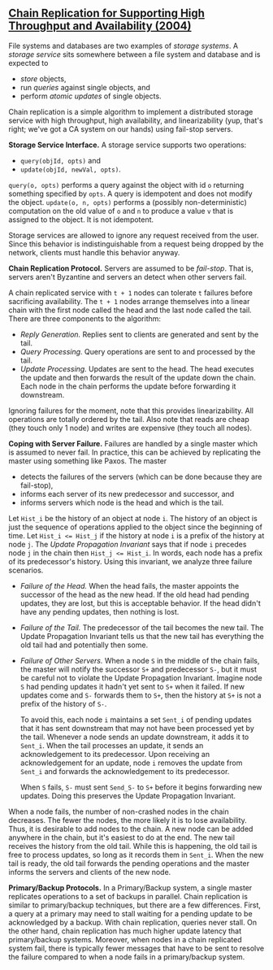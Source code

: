 ## [Chain Replication for Supporting High Throughput and Availability (2004)](https://scholar.google.com/scholar?cluster=3366172945601823602)
File systems and databases are two examples of *storage systems*. A *storage
service* sits somewhere between a file system and database and is expected to

- *store* objects,
- run *queries* against single objects, and
- perform *atomic updates* of single objects.

Chain replication is a simple algorithm to implement a distributed storage
service with high throughput, high availability, and linearizability (yup,
that's right; we've got a CA system on our hands) using fail-stop servers.

**Storage Service Interface.**
A storage service supports two operations:

- `query(objId, opts)` and
- `update(objId, newVal, opts)`.

`query(o, opts)` performs a query against the object with id `o` returning
something specified by `opts`. A query is idempotent and does not modify the
object. `update(o, n, opts)` performs a (possibly non-deterministic)
computation on the old value of `o` and `n` to produce a value `v` that is
assigned to the object. It is not idempotent.

Storage services are allowed to ignore any request received from the user.
Since this behavior is indistinguishable from a request being dropped by the
network, clients must handle this behavior anyway.

**Chain Replication Protocol.**
Servers are assumed to be *fail-stop*. That is, servers aren't Byzantine and
servers an detect when other servers fail.

A chain replicated service with `t + 1` nodes can tolerate `t` failures before
sacrificing availability. The `t + 1` nodes arrange themselves into a linear
chain with the first node called the head and the last node called the tail.
There are three components to the algorithm:

- *Reply Generation.* Replies sent to clients are generated and sent by the
  tail.
- *Query Processing.* Query operations are sent to and processed by the tail.
- *Update Processing.* Updates are sent to the head. The head executes the
  update and then forwards the result of the update down the chain. Each node
  in the chain performs the update before forwarding it downstream.

Ignoring failures for the moment, note that this provides linearizability. All
operations are totally ordered by the tail. Also note that reads are cheap
(they touch only 1 node) and writes are expensive (they touch all nodes).

**Coping with Server Failure.**
Failures are handled by a single master which is assumed to never fail. In
practice, this can be achieved by replicating the master using something like
Paxos. The master

- detects the failures of the servers (which can be done because they are
  fail-stop),
- informs each server of its new predecessor and successor, and
- informs servers which node is the head and which is the tail.

Let `Hist_i` be the history of an object at node `i`. The history of an object
is just the sequence of operations applied to the object since the beginning of
time. Let `Hist_i <= Hist_j` if the history at node `i` is a prefix of the
history at node `j`. The *Update Propagation Invariant* says that if node `i`
precedes node `j` in the chain then `Hist_j <= Hist_i`. In words, each node has
a prefix of its predecessor's history. Using this invariant, we analyze three
failure scenarios.

- *Failure of the Head.* When the head fails, the master appoints the successor
  of the head as the new head. If the old head had pending updates, they are
  lost, but this is acceptable behavior. If the head didn't have any pending
  updates, then nothing is lost.
- *Failure of the Tail.* The predecessor of the tail becomes the new tail. The
  Update Propagation Invariant tells us that the new tail has everything the
  old tail had and potentially then some.
- *Failure of Other Servers.* When a node `S` in the middle of the chain fails,
  the master will notify the successor `S+` and predecessor `S-`, but it must
  be careful not to violate the Update Propagation Invariant. Imagine node `S`
  had pending updates it hadn't yet sent to `S+` when it failed. If new updates
  come and `S-` forwards them to `S+`, then the history at `S+` is not a prefix
  of the history of `S-`.

  To avoid this, each node `i` maintains a set `Sent_i` of pending updates that
  it has sent downstream that may not have been processed yet by the tail.
  Whenever a node sends an update downstream, it adds it to `Sent_i`. When the
  tail processes an update, it sends an acknowledgement to its predecessor. Upon
  receiving an acknowledgement for an update, node `i` removes the update from
  `Sent_i` and forwards the acknowledgement to its predecessor.

  When `S` fails, `S-` must sent `Send_S-` to `S+` before it begins forwarding
  new updates. Doing this preserves the Update Propagation Invariant.

When a node fails, the number of non-crashed nodes in the chain decreases. The
fewer the nodes, the more likely it is to lose availability. Thus, it is
desirable to add nodes to the chain. A new node can be added anywhere in the
chain, but it's easiest to do at the end. The new tail receives the history
from the old tail. While this is happening, the old tail is free to process
updates, so long as it records them in `Sent_i`. When the new tail is ready,
the old tail forwards the pending operations and the master informs the servers
and clients of the new node.

**Primary/Backup Protocols.**
In a Primary/Backup system, a single master replicates operations to a set of
backups in parallel. Chain replication is similar to primary/backup techniques,
but there are a few differences. First, a query at a primary may need to stall
waiting for a pending update to be acknowledged by a backup. With chain
replication, queries never stall. On the other hand, chain replication has much
higher update latency that primary/backup systems. Moreover, when nodes in a
chain replicated system fail, there is typically fewer messages that have to be
sent to resolve the failure compared to when a node fails in a primary/backup
system.
